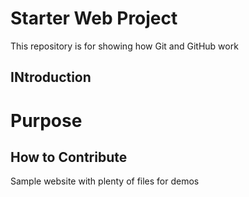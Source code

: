 # Starter Web Project

This repository is for showing how Git and GitHub work

## INtroduction

# Purpose

## How to Contribute

Sample website with plenty of files for demos